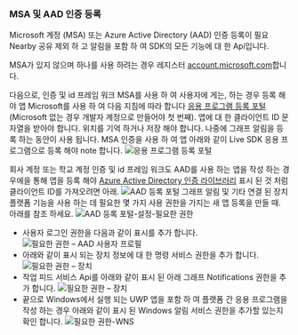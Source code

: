 ### <a name="msa-and-aad-authentication-registration"></a>MSA 및 AAD 인증 등록

Microsoft 계정 (MSA) 또는 Azure Active Directory (AAD) 인증 등록이 필요 Nearby 공유 제외 하 고 알림을 포함 하 여 SDK의 모든 기능에 대 한 Api입니다. 

MSA가 있지 않으며 하나를 사용 하려는 경우 레지스터 [account.microsoft.com](https://account.microsoft.com/account)합니다.

다음으로, 인증 및 id 프레임 워크 MSA를 사용 하 여 사용자에 게는, 하는 경우 등록 해야 앱 Microsoft를 사용 하 여 다음 지침에 따라 합니다 [응용 프로그램 등록 포털](https://apps.dev.microsoft.com/) (Microsoft 없는 경우 개발자 계정으로 만들어야 첫 번째). 앱에 대 한 클라이언트 ID 문자열을 받아야 합니다. 위치를 기억 하거나 저장 해야 합니다. 나중에 그래프 알림을 등록 하는 동안이 사용 됩니다. MSA 인증을 사용 하 여 앱 아래와 같이 Live SDK 응용 프로그램으로 등록 해야 note 합니다.
![응용 프로그램 등록 포털](../../notifications/media/msa_app_registration/app_registration_portal.png)

회사 계정 또는 학교 계정 인증 및 id 프레임 워크도 AAD를 사용 하는 앱을 작성 하는 경우에을 통해 앱을 등록 해야 [Azure Active Directory 인증 라이브러리](https://docs.microsoft.com/azure/active-directory/develop/active-directory-authentication-libraries) 표시 된 것 처럼 클라이언트 ID를 가져오려면 아래. 
 ![AAD 등록 포털](../../notifications/media/aad_registration_portal/aad_registration_portal.png) 그래프 알림 및 기타 연결 된 장치 플랫폼 기능을 사용 하는 데 필요한 몇 가지 사용 권한을 가지는 새 앱 등록을 만들 때. 아래를 참조 하세요. 
![AAD 등록 포털-설정-필요한 권한](../../notifications/media/aad_registration_portal/aad_registration_portal_permissions.png)
* 사용자 로그인 권한을 다음과 같이 표시를 추가 합니다.
![필요한 권한 – AAD 사용자 프로필](../../notifications/media/aad_registration_portal/permissions_1_user.png)
* 아래와 같이 표시 되는 장치 정보에 대 한 명령 서비스 권한을 추가 합니다.
![필요한 권한 – 장치](../../notifications/media/aad_registration_portal/permissions_2_devices.png)
* 작업 피드 서비스 Api를 아래와 같이 표시 된 아래 그래프 Notifications 권한을 추가 합니다.
![필요한 권한 – 장치](../../notifications/media/aad_registration_portal/permissions_3_graph_notifications.png)
* 끝으로 Windows에서 실행 되는 UWP 앱을 포함 하 여 플랫폼 간 응용 프로그램을 작성 하는 경우 아래와 같이 표시 된 Windows 알림 서비스 권한을 추가할 있는지 확인 합니다. 
![필요한 권한-WNS](../../notifications/media/aad_registration_portal/permissions_4_wns_push.png)
